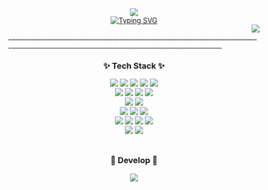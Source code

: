 <div align="center">
  <!--<img src="https://capsule-render.vercel.app/api?type=venom&height=300&text=Hello%20World%20&fontSize=70&color=0:8871e5,100:b678c4&stroke=b678c4">-->
  <img src="https://capsule-render.vercel.app/api?type=shark&color=gradient&height=140">
  <!--<img src="https://capsule-render.vercel.app/api?type=waving&height=200&text=&fontAlign=80&fontAlignY=40&color=gradient">-->
</div>

<div align="center">
<a href="https://git.io/typing-svg"><img src="https://readme-typing-svg.demolab.com?font=Gamja+Flower&pause=1000&color=28292A&width=435&lines=Hello+World!+Meet+Hyo+Gi😄" alt="Typing SVG" /></a>
</div>
<div align="right">
  <a href="https://hits.seeyoufarm.com"><img src="https://hits.seeyoufarm.com/api/count/incr/badge.svg?url=https://github.com/songhyogi%2Fgjbae1212%2Fhit-counter&count_bg=%23CDCDCD&title_bg=%23555555&icon=github.svg&icon_color=%23E7E7E7&title=HI&edge_flat=false"/></a>
</div>
_________________________________________________________________________________________________________________________________________________
<h3 align="center">✨ Tech Stack ✨</h3>
<div align="center">
  <image src="https://img.shields.io/badge/java-%23ED8B00.svg?style=flat&logo=openjdk&logoColor=white">
  <image src="https://img.shields.io/badge/javascript-F7DF1E.svg?style=flat&logo=javascript&logoColor=white">
  <image src="https://img.shields.io/badge/jquery-0769AD.svg?style=flat&logo=jquery&logoColor=white">
  <image src="https://img.shields.io/badge/json-000000.svg?style=flat&logo=json&logoColor=white">
  <image src="https://img.shields.io/badge/ASP-512BD4.svg?style=flat&logo=dotnet&logoColor=white">
  <br>
  <image src="https://img.shields.io/badge/css3-%231572B6.svg?style=flat&logo=css3&logoColor=white">
  <image src="https://img.shields.io/badge/html5-%23E34F26.svg?style=flat&logo=html5&logoColor=white">
  <image src="https://img.shields.io/badge/bootstrap-%238511FA.svg?style=flat&logo=bootstrap&logoColor=white">
  <image src="https://img.shields.io/badge/Thymeleaf-%23005C0F.svg?style=flat&logo=Thymeleaf&logoColor=white">
  <br>
  <image src="https://img.shields.io/badge/spring-6DB33F.svg?style=flat&logo=spring&logoColor=white">
  <image src="https://img.shields.io/badge/springboot-6DB33F.svg?style=flat&logo=springboot&logoColor=white">
  <br>
  <image src="https://img.shields.io/badge/Oracle%20SQL/PLSQL-%23DD0031.svg?style=flat&logo=oracle&logoColor=white">
  <image src="https://img.shields.io/badge/MariaDB-003545?style=flat&logo=mariadb&logoColor=white"> 
  <image src="https://img.shields.io/badge/Microsoft%20SQL%20Server-CC2927?style=flat&logo=microsoft%20sql%20server&logoColor=white">
  <br>
  <image src="https://img.shields.io/badge/subversion-%23809CC9.svg?style=flat&logo=subversion&logoColor=white">
  <image src="https://img.shields.io/badge/github-%23121011.svg?style=flat&logo=github&logoColor=white">
  <image src="https://img.shields.io/badge/Visual%20Studio%20Code-0078d7.svg?style=flat&logo=visual-studio-code&logoColor=white">
  <image src="https://img.shields.io/badge/Eclipse-2C2255.svg?style=flat&logo=Eclipse&logoColor=white">
  <br>
  <image src="https://img.shields.io/badge/linux-FCC624.svg?style=flat&logo=linux&logoColor=white">
  <image src="https://img.shields.io/badge/apachekafka-231F20.svg?style=flat&logo=apachekafka&logoColor=white">
</div>
    <br>
    <h3 align="center">🌱 Develop 🌱</h3>
<div align="center">
  <image src="https://github-readme-stats.vercel.app/api/top-langs/?username=songhyogi&show_icons=true&layout=compact">
</div>
<!--<image src="https://github-readme-stats.vercel.app/api?username=songhyogi&show_icons=true&theme=radical">-->




<!--
**songhyogi/songhyogi** is a ✨ _special_ ✨ repository because its `README.md` (this file) appears on your GitHub profile.

Here are some ideas to get you started:

- 🔭 I’m currently working on ...
- 🌱 I’m currently learning ...
- 👯 I’m looking to collaborate on ...
- 🤔 I’m looking for help with ...
- 💬 Ask me about ...
- 📫 How to reach me: ...
- 😄 Pronouns: ...
- ⚡ Fun fact: ...
-->
